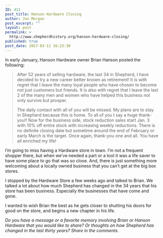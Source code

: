 ```yaml
---
ID: 411
post_title: Hanson Hardware Closing
author: Jon Morgan
post_excerpt: ""
layout: post
permalink: >
  http://www.shepherdhistory.org/hanson-hardware-closing/
published: true
post_date: 2017-03-11 16:23:30
---
```

In early January, Hanson Hardware owner Brian Hanson posted the following:

<blockquote>After 52 years of selling hardware, the last 34 in Shepherd, I have decided to try a new career better known as retirement! It is with regret that I leave the many loyal people who have chosen to become not just customers but friends. It is also with regret that I leave the last 2 of the many men and women who have helped this business not only survive but prosper.

The daily contact with all of you will be missed. My plans are to stay in Shepherd because this is home. To all of you I say a huge thank-you!! Now for the business side, stock reduction sales start Jan. 3 with 10% off entire stock with increasing weekly reductions. There is no definite closing date but sometime around the end of February or early March is the target. Once again, thank-you one and all. You have all enriched my life!</blockquote>

I’m going to miss having a Hardware store in town. I’m not a frequent shopper there, but when we’ve needed a part or a tool it was a life saver to have some place to go that was so close. And, there is just something more welcoming about a locally owned business that you can’t get at the big box stores.

I stopped by the Hardware Store a few weeks ago and talked to Brian. We talked a lot about how much Shepherd has changed in the 34 years that his store has been business. Especially the businesses that have come and gone.

I wanted to wish Brian the best as he gets closer to shutting his doors for good on the store, and begins a new chapter in his life.

<em>Do you have a message or a favorite memory involving Brian or Hanson Hardware that you would like to share? Or thoughts on how Shepherd has changed in the last thirty years? Share in the comments.</em>